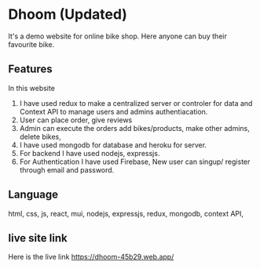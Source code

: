 # Dhoom (Updated)
It's a demo website for online bike shop. Here anyone can buy their favourite bike.

## Features
In this website 
1. I have used redux to make a centralized server or controler for data and Context API to manage users and admins authentiacation.
2. User can place order, give reviews
3. Admin can execute the orders add bikes/products, make other admins, delete bikes, 
3. I have used mongodb for database and heroku for server.
4. For backend I have used nodejs, expressjs.
5. For Authentication I have used Firebase, New user can singup/ register through email and password.

## Language
html, css, js, react, mui, nodejs, expressjs, redux, mongodb, context API, 

## live site link

Here is the live link 
https://dhoom-45b29.web.app/